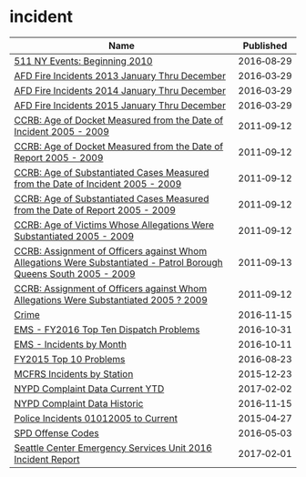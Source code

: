 # incident

Name | Published
---- | ---------
[511 NY Events: Beginning 2010](../datasets/ah74-pg4w.md) | 2016&#x2011;08&#x2011;29
[AFD Fire Incidents 2013 January Thru December](../datasets/f94t-frec.md) | 2016&#x2011;03&#x2011;29
[AFD Fire Incidents 2014 January Thru December](../datasets/7ad5-5kzx.md) | 2016&#x2011;03&#x2011;29
[AFD Fire Incidents 2015 January Thru December](../datasets/h77e-esmt.md) | 2016&#x2011;03&#x2011;29
[CCRB: Age of Docket Measured from the Date of Incident 2005 - 2009](../datasets/g8v5-qeu5.md) | 2011&#x2011;09&#x2011;12
[CCRB: Age of Docket Measured from the Date of Report 2005 - 2009](../datasets/7atn-adw6.md) | 2011&#x2011;09&#x2011;12
[CCRB: Age of Substantiated Cases Measured from the Date of Incident 2005 - 2009](../datasets/jgjk-h2bn.md) | 2011&#x2011;09&#x2011;12
[CCRB: Age of Substantiated Cases Measured from the Date of Report 2005 - 2009](../datasets/22zm-qrtq.md) | 2011&#x2011;09&#x2011;12
[CCRB: Age of Victims Whose Allegations Were Substantiated 2005 - 2009](../datasets/xj6i-rnxp.md) | 2011&#x2011;09&#x2011;12
[CCRB: Assignment of Officers against Whom Allegations Were Substantiated - Patrol Borough Queens South 2005 - 2009](../datasets/c2v8-zzjq.md) | 2011&#x2011;09&#x2011;13
[CCRB: Assignment of Officers against Whom Allegations Were Substantiated 2005 ? 2009](../datasets/uggy-myiz.md) | 2011&#x2011;09&#x2011;12
[Crime](../datasets/icn6-v9z3.md) | 2016&#x2011;11&#x2011;15
[EMS - FY2016 Top Ten Dispatch Problems](../datasets/etau-83bk.md) | 2016&#x2011;10&#x2011;31
[EMS - Incidents by Month](../datasets/gjtj-jt2d.md) | 2016&#x2011;10&#x2011;11
[FY2015 Top 10 Problems](../datasets/7u4f-uwua.md) | 2016&#x2011;08&#x2011;23
[MCFRS Incidents by Station](../datasets/mf5d-mtzf.md) | 2015&#x2011;12&#x2011;23
[NYPD Complaint Data Current YTD](../datasets/5uac-w243.md) | 2017&#x2011;02&#x2011;02
[NYPD Complaint Data Historic](../datasets/qgea-i56i.md) | 2016&#x2011;11&#x2011;15
[Police Incidents 01012005 to Current](../datasets/889t-nwfu.md) | 2015&#x2011;04&#x2011;27
[SPD Offense Codes](../datasets/22zb-azac.md) | 2016&#x2011;05&#x2011;03
[Seattle Center Emergency Services Unit 2016 Incident Report](../datasets/wgrr-kk3q.md) | 2017&#x2011;02&#x2011;01

